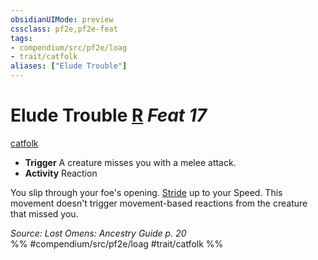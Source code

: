 ```yaml
---
obsidianUIMode: preview
cssclass: pf2e,pf2e-feat
tags:
- compendium/src/pf2e/loag
- trait/catfolk
aliases: ["Elude Trouble"]
---
```

# Elude Trouble  [R](rules/core-rulebook/chapter-9-playing-the-game.md#Actions "Reaction") *Feat 17*  
[catfolk](rules/traits/catfolk-b1.md)  

- **Trigger** A creature misses you with a melee attack.
- **Activity** Reaction

You slip through your foe's opening. [Stride](rules/actions/stride.md) up to your Speed. This movement doesn't trigger movement-based reactions from the creature that missed you.

*Source: Lost Omens: Ancestry Guide p. 20*  
%% #compendium/src/pf2e/loag #trait/catfolk %%
